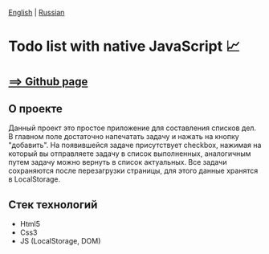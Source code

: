 [English](https://github.com/Pavel-Sol/Todo-js/blob/master/README.md) | [Russian](https://github.com/Pavel-Sol/Todo-js/blob/master/README-Ru.md)

# Todo list with native JavaScript :chart_with_upwards_trend:

[  ==>  Github page](https://pavel-sol.github.io/Todo-js/) 
-----------------

О проекте
---------------
Данный проект это простое приложение для составления списков дел.
В главном поле достаточно напечатать задачу и нажать на кнопку "добавить".
На появившейся задаче присутствует checkbox, нажимая на который вы отправляете задачу в список выполненных, аналогичным путем задачу можно 
вернуть в список актуальных. Все задачи сохраняются после перезагрузки 
страницы, для этого данные хранятся в LocalStorage.


Стек технологий
---------------
- Html5
- Сss3
- JS (LocalStorage, DOM)





